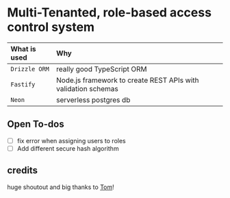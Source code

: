 # Multi-Tenanted, role-based access control system

| What is used  | Why                                                           |
| :------------ | :------------------------------------------------------------ |
| `Drizzle ORM` | really good TypeScript ORM                                    |
| `Fastify`     | Node.js framework to create REST APIs with validation schemas |
| `Neon`        | serverless postgres db                                        |

## Open To-dos

- [ ] fix error when assigning users to roles
- [ ] Add different secure hash algorithm

## credits

huge shoutout and big thanks to <a href="https://github.com/TomDoesTech">Tom</a>!
